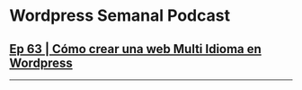<!---
Heading	# H1
## H2
### H3
Bold	**bold text**
Italic	*italicized text*
Blockquote	> blockquote
Ordered List	1. First item
2. Second item
3. Third item
Unordered List	- First item
- Second item
- Third item
Code	`code`
Horizontal Rule	---
Link	[title](https://www.example.com)
Image	![alt text](image.jpg)

---

cmd + shift + v para preview markdown en vs code
-->

# Wordpress Semanal Podcast

## [Ep 63 | Cómo crear una web Multi Idioma en Wordpress](https://open.spotify.com/episode/0YF4YQOQQttIxXKrX459Fi?si=2b6ba9d2812045cc)

---
